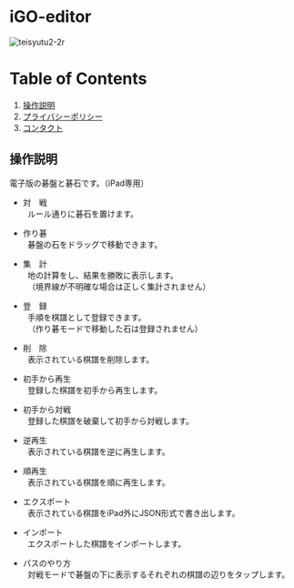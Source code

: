 # iGO-editor
![teisyutu2-2r](https://user-images.githubusercontent.com/55012754/65386520-b93adc80-dd77-11e9-9d2e-220e9f3eb84f.gif)

# Table of Contents
1. [操作説明](#操作説明)
2. [プライバシーポリシー](https://yoshio-konosu.github.io/igo-editor/)
3. [コンタクト](mailto:y.konosu.igoeditor@gmail.com)

## 操作説明
 電子版の碁盤と碁石です。（iPad専用）
  
+ 対　戦  
&nbsp; ルール通りに碁石を置けます。  
  
+ 作り碁  
&nbsp; 碁盤の石をドラッグで移動できます。  
  
+ 集　計  
&nbsp; 地の計算をし、結果を勝敗に表示します。  
&nbsp; （境界線が不明確な場合は正しく集計されません）  
  
+ 登　録  
&nbsp; 手順を棋譜として登録できます。  
&nbsp; （作り碁モードで移動した石は登録されません）  
  
+ 削　除  
&nbsp; 表示されている棋譜を削除します。
  
+ 初手から再生  
&nbsp; 登録した棋譜を初手から再生します。
  
+ 初手から対戦  
&nbsp; 登録した棋譜を破棄して初手から対戦します。
  
+ 逆再生  
&nbsp; 表示されている棋譜を逆に再生します。
  
+ 順再生  
&nbsp; 表示されている棋譜を順に再生します。
  
+ エクスポート  
&nbsp; 表示されている棋譜をiPad外にJSON形式で書き出します。
  
+ インポート  
&nbsp; エクスポートした棋譜をインポートします。
  
+ パスのやり方  
&nbsp; 対戦モードで碁盤の下に表示するそれぞれの棋譜の辺りをタップします。
   
